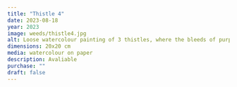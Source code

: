 ```yaml
---
title: "Thistle 4"
date: 2023-08-18
year: 2023
image: weeds/thistle4.jpg
alt: Loose watercolour painting of 3 thistles, where the bleeds of purple watercolour mimic the pointiness of the flowers, on a grey-green background
dimensions: 20x20 cm
media: watercolour on paper
description: Avaliable
purchase: ""
draft: false
---
```


